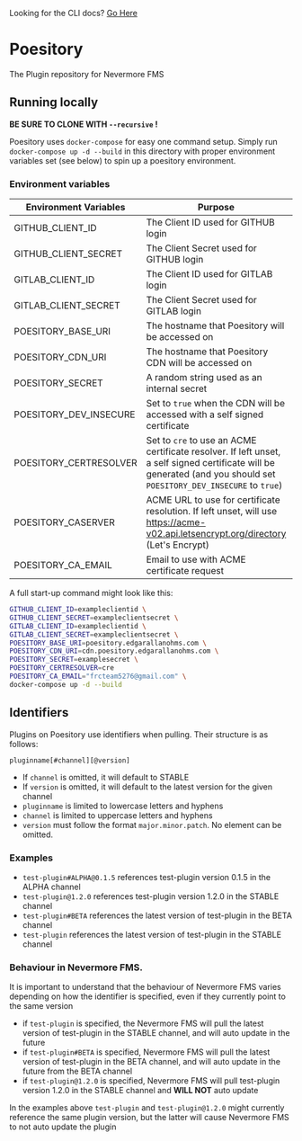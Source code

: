 Looking for the CLI docs? [Go Here](https://github.com/Nevermore-FMS/poesitory/blob/main/cli/poesitory/README.md)

# Poesitory

The Plugin repository for Nevermore FMS

## Running locally

**BE SURE TO CLONE WITH `--recursive` !**

Poesitory uses `docker-compose` for easy one command setup. Simply run `docker-compose up -d --build` in this directory with proper environment variables set (see below) to spin up a poesitory environment.

### Environment variables

| Environment Variables  | Purpose                                                                                                                                                              | Required |
|------------------------|----------------------------------------------------------------------------------------------------------------------------------------------------------------------|----------|
| GITHUB_CLIENT_ID       | The Client ID used for GITHUB login                                                                                                                                  | Yes      |
| GITHUB_CLIENT_SECRET   | The Client Secret used for GITHUB login                                                                                                                              | Yes      |
| GITLAB_CLIENT_ID       | The Client ID used for GITLAB login                                                                                                                                  | Yes      |
| GITLAB_CLIENT_SECRET   | The Client Secret used for GITLAB login                                                                                                                              | Yes      |
| POESITORY_BASE_URI     | The hostname that Poesitory will be accessed on                                                                                                                      | Yes      |
| POESITORY_CDN_URI      | The hostname that Poesitory CDN will be accessed on                                                                                                                  | Yes      |
| POESITORY_SECRET       | A random string used as an internal secret                                                                                                                           | Yes      |
| POESITORY_DEV_INSECURE | Set to `true` when the CDN will be accessed with a self signed certificate                                                                                           | No       |
| POESITORY_CERTRESOLVER | Set to `cre` to use an ACME certificate resolver. If left unset, a self signed certificate will be generated (and you should set `POESITORY_DEV_INSECURE` to `true`) | No       |
| POESITORY_CASERVER     | ACME URL to use for certificate resolution. If left unset, will use https://acme-v02.api.letsencrypt.org/directory (Let's Encrypt)                                   | No       |
| POESITORY_CA_EMAIL     | Email to use with ACME certificate request                                                                                                                           | No       |

A full start-up command might look like this:

```bash
GITHUB_CLIENT_ID=exampleclientid \
GITHUB_CLIENT_SECRET=exampleclientsecret \
GITLAB_CLIENT_ID=exampleclientid \
GITLAB_CLIENT_SECRET=exampleclientsecret \
POESITORY_BASE_URI=poesitory.edgarallanohms.com \
POESITORY_CDN_URI=cdn.poesitory.edgarallanohms.com \
POESITORY_SECRET=examplesecret \
POESITORY_CERTRESOLVER=cre 
POESITORY_CA_EMAIL="frcteam5276@gmail.com" \
docker-compose up -d --build
```

## Identifiers

Plugins on Poesitory use identifiers when pulling. Their structure is as follows:

```
pluginname[#channel][@version]
```

- If `channel` is omitted, it will default to STABLE
- If `version` is omitted, it will default to the latest version for the given channel
- `pluginname` is limited to lowercase letters and hyphens 
- `channel` is limited to uppercase letters and hyphens
- `version` must follow the format `major.minor.patch`. No element can be omitted.

### Examples

- `test-plugin#ALPHA@0.1.5` references test-plugin version 0.1.5 in the ALPHA channel
- `test-plugin@1.2.0` references test-plugin version 1.2.0 in the STABLE channel
- `test-plugin#BETA` references the latest version of test-plugin in the BETA channel
- `test-plugin` references the latest version of test-plugin in the STABLE channel

### Behaviour in Nevermore FMS.

It is important to understand that the behaviour of Nevermore FMS varies depending on how the identifier is specified, even if they currently point to the same version

- if `test-plugin` is specified, the Nevermore FMS will pull the latest version of test-plugin in the STABLE channel, and will auto update in the future
- if `test-plugin#BETA` is specified, Nevermore FMS will pull the latest version of test-plugin in the BETA channel, and will auto update in the future from the BETA channel
- if `test-plugin@1.2.0` is specified, Nevermore FMS will pull test-plugin version 1.2.0 in the STABLE channel and **WILL NOT** auto update

In the examples above `test-plugin` and `test-plugin@1.2.0` might currently reference the same plugin version, but the latter will cause Nevermore FMS to not auto update the plugin